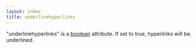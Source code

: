 ```yaml
---
layout: index
title: underlinehyperlinks
---
```


"underlinehyperlinks" is a [boolean](../types/boolean.html) attribute. If set to true, hyperlinks will be underlined.

